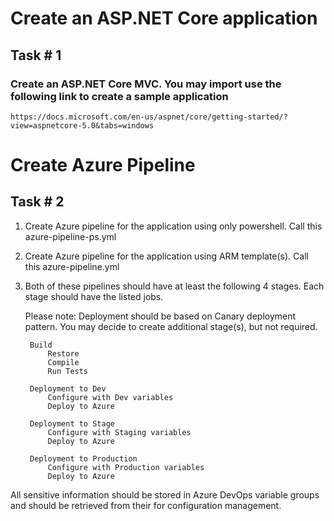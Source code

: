 # Create an ASP.NET Core application

## Task # 1
### Create an ASP.NET Core MVC. You may import use the following link to create a sample application
    https://docs.microsoft.com/en-us/aspnet/core/getting-started/?view=aspnetcore-5.0&tabs=windows

# Create Azure Pipeline

## Task # 2
1. Create Azure pipeline for the application using only powershell. Call this azure-pipeline-ps.yml


2. Create Azure pipeline for the application using ARM template(s). Call this azure-pipeline.yml

3. Both of these pipelines should have at least the following 4 stages. Each stage should have the listed jobs.

    Please note: Deployment should be based on Canary deployment pattern. You may decide to create additional stage(s), but not required.

        Build
            Restore
            Compile
            Run Tests
        
        Deployment to Dev
            Configure with Dev variables
            Deploy to Azure
        
        Deployment to Stage
            Configure with Staging variables
            Deploy to Azure
        
        Deployment to Production
            Configure with Production variables
            Deploy to Azure

All sensitive information should be stored in Azure DevOps variable groups and should be retrieved from their for configuration management.
